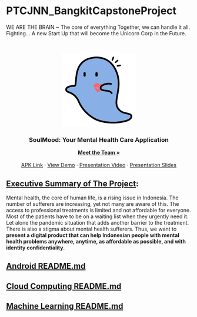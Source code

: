 # PTCJNN_BangkitCapstoneProject
WE ARE THE BRAIN ~ The core of everything
Together, we can handle it all. Fighting... A new Start Up that will become the Unicorn Corp in the Future.

<!-- PROJECT LOGO -->
<br />
<p align="center">
  <a href="https://github.com/othneildrew/Best-README-Template">
    <img src="ASSET/soulmood_logo.png" alt="Logo" width="200" height="200">
  </a>

  <h3 align="center">SoulMood: Your Mental Health Care Application</h3>

  <p align="center">
    <a href=""><strong>Meet the Team »</strong></a>
    <br />
    <br />
    <a href="">APK Link</a>
    ·
    <a href="">View Demo</a>
    ·
    <a href="">Presentation Video</a>
    ·
    <a href="">Presentation Slides</a>
  </p>
</p>

## [Executive Summary of The Project]():
Mental health, the core of human life, is a rising issue in Indonesia. The number of sufferers are increasing, yet not many are aware of this. The access to professional treatments is limited and not affordable for everyone. Most of the patients have to be on a waiting list when they urgently need it. Let alone the pandemic situation that adds another barrier to the treatment. There is also a stigma about mental health sufferers. Thus, we want to <b>present a digital product that can help Indonesian people with mental health problems anywhere, anytime, as affordable as possible, and with identity confidentiality</b>.

## [Android README.md]()

## [Cloud Computing README.md](Android/README.md)

## [Machine Learning README.md](Machine%20Learning/README.md)
